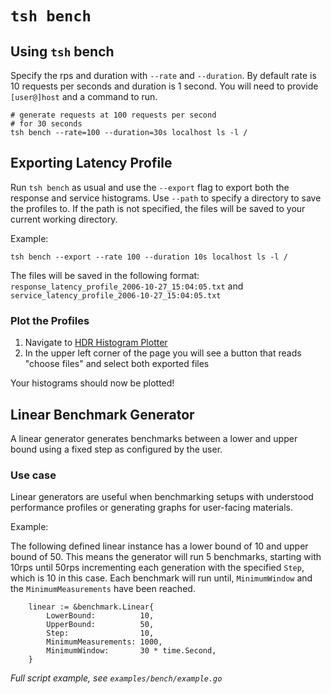 
# `tsh bench`


## Using `tsh` bench 

Specify the rps and duration with `--rate` and `--duration`. By default rate is 10 requests per seconds and duration is 1 second. You will need to provide `[user@]host` and a command to run. 

```
# generate requests at 100 requests per second
# for 30 seconds
tsh bench --rate=100 --duration=30s localhost ls -l /
```


## Exporting Latency Profile 

Run `tsh bench` as usual and use the `--export` flag to export both the response and service histograms. Use `--path` to specify a directory to save the profiles to. If the path is not specified, the files will be saved to your current working directory. 

Example:  

`tsh bench --export --rate 100 --duration 10s localhost ls -l /` 

The files will be saved in the following format:  
`response_latency_profile_2006-10-27_15:04:05.txt` and `service_latency_profile_2006-10-27_15:04:05.txt`


### Plot the Profiles 
1. Navigate to [HDR Histogram Plotter](http://hdrhistogram.github.io/HdrHistogram/plotFiles.html)
2. In the upper left corner of the page you will see a button that reads "choose files" and select both exported files 

Your histograms should now be plotted! 



## Linear Benchmark Generator
A linear generator generates benchmarks between a lower and upper bound using a fixed step as configured by the user. 


### Use case
Linear generators are useful when benchmarking setups with understood performance profiles or generating graphs for user-facing materials.

Example: 

The following defined linear instance has a lower bound of 10 and upper bound of 50. This means the generator will run 5 benchmarks, starting with 10rps until 50rps incrementing each generation with the specified `Step`, which is 10 in this case. Each benchmark will run until, `MinimumWindow` and the `MinimumMeasurements` have been reached. 

```
	linear := &benchmark.Linear{
		LowerBound:          10,
		UpperBound:          50,
		Step:                10,
		MinimumMeasurements: 1000,
		MinimumWindow:       30 * time.Second,
	}

```

_Full script example, see `examples/bench/example.go`_